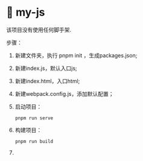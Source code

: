# 🚀 my-js

该项目没有使用任何脚手架.

步骤：

1. 新建文件夹，执行 pnpm init ，生成packages.json;
2. 新建index.js，默认入口js;
3. 新建index.html，入口html;
4. 新建webpack.config.js，添加默认配置；
5. 启动项目：

   ```
   pnpm run serve
   ```
6. 构建项目：

   ```
   pnpm run build
   ```
7.
